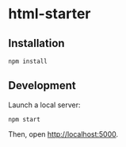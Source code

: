 # html-starter

## Installation

```
npm install
```

## Development

Launch a local server:

```
npm start
```

Then, open <http://localhost:5000>.
